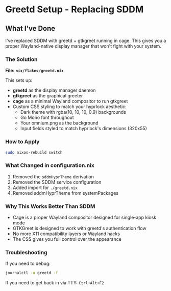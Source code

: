 # Greetd Setup - Replacing SDDM

## What I've Done

I've replaced SDDM with greetd + gtkgreet running in cage. This gives you a proper Wayland-native display manager that won't fight with your system.

### The Solution

**File: `nix/flakes/greetd.nix`**

This sets up:
- **greetd** as the display manager daemon
- **gtkgreet** as the graphical greeter
- **cage** as a minimal Wayland compositor to run gtkgreet
- Custom CSS styling to match your hyprlock aesthetic:
  - Dark theme with rgba(10, 10, 10, 0.9) backgrounds
  - Go Mono font throughout
  - Your omnium.png as the background
  - Input fields styled to match hyprlock's dimensions (320x55)

### How to Apply

```bash
sudo nixos-rebuild switch
```

### What Changed in configuration.nix

1. Removed the `sddmHyprTheme` derivation
2. Removed the SDDM service configuration
3. Added import for `./greetd.nix`
4. Removed sddmHyprTheme from systemPackages

### Why This Works Better Than SDDM

- Cage is a proper Wayland compositor designed for single-app kiosk mode
- GTKGreet is designed to work with greetd's authentication flow
- No more X11 compatibility layers or Wayland hacks
- The CSS gives you full control over the appearance

### Troubleshooting

If you need to debug:
```bash
journalctl -u greetd -f
```

If you need to get back in via TTY: `Ctrl+Alt+F2`
